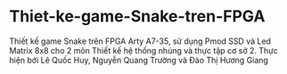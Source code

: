 # Thiet-ke-game-Snake-tren-FPGA
Thiết kế game Snake trên FPGA Arty A7-35, sử dụng Pmod SSD và Led Matrix 8x8 cho 2 môn Thiết kế hệ thống nhúng và thực tập cơ sở 2. Thực hiện bới Lê Quốc Huy, Nguyễn Quang Trường và Đào Thị Hương Giang
